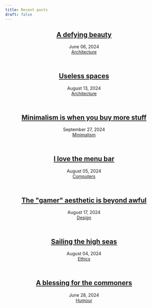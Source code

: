 ```yaml
---
title: Recent posts
draft: false
---
```

<header class="entry-header">
    <h2 class="entry-title"><a href="brutalism" rel="bookmark">A defying beauty</a></h2>
    <div class="entry-details">
        <div class="entry-date">
            <a>June 06, 2024</a>
        </div><div class="entry-topic">
            <a href="tags/architecture" rel="category tag">Architecture</a>
        </div></div></header>

<header class="entry-header">
    <h2 class="entry-title"><a href="spaces" rel="bookmark">Useless spaces</a></h2>
    <div class="entry-details">
        <div class="entry-date">
            <a>August 13, 2024</a>
        </div><div class="entry-topic">
            <a href="tags/architecture" rel="category tag">Architecture</a>
        </div></div></header>

<header class="entry-header">
    <h2 class="entry-title"><a href="minimalism_more_stuff" rel="bookmark">Minimalism is when you buy more stuff</a></h2>
    <div class="entry-details">
        <div class="entry-date">
            <a>September 27, 2024</a>
        </div><div class="entry-topic">
            <a href="tags/minimalism" rel="category tag">Minimalism</a>
        </div></div></header>


<header class="entry-header">
      <h2 class="entry-title"><a href="menubar" rel="bookmark">I love the menu bar</a></h2>
      <div class="entry-details">
          <div class="entry-date">
              <a>August 05, 2024</a>
              </div><div class="entry-topic">
                <a href="tags/computers" rel="category tag">Computers</a>
          </div></div></header>

<header class="entry-header">
      <h2 class="entry-title"><a href="gamer" rel="bookmark">The "gamer" aesthetic is beyond awful</a></h2>
      <div class="entry-details">
          <div class="entry-date">
              <a>August 17, 2024</a>
              </div><div class="entry-topic">
                <a href="tags/design" rel="category tag">Design</a>
          </div></div></header>

<header class="entry-header">
      <h2 class="entry-title"><a href="piracy" rel="bookmark">Sailing the high seas</a></h2>
      <div class="entry-details">
          <div class="entry-date">
              <a>August 04, 2024</a>
              </div><div class="entry-topic">
                <a href="tags/ethics" rel="category tag">Ethics</a>
          </div></div></header>

<header class="entry-header">
      <h2 class="entry-title"><a href="blessing" rel="bookmark">A blessing for the commoners</a></h2>
      <div class="entry-details">
          <div class="entry-date">
              <a>June 28, 2024</a>
              </div><div class="entry-topic">
                <a href="tags/humour" rel="category tag">Humour</a>
          </div></div></header>
